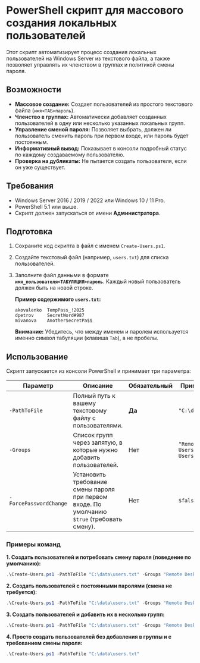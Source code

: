 # PowerShell скрипт для массового создания локальных пользователей

Этот скрипт автоматизирует процесс создания локальных пользователей на Windows Server из текстового файла, а также позволяет управлять их членством в группах и политикой смены пароля.

## Возможности

*   **Массовое создание:** Создает пользователей из простого текстового файла (`имя<ТАБ>пароль`).
*   **Членство в группах:** Автоматически добавляет созданных пользователей в одну или несколько указанных локальных групп.
*   **Управление сменой пароля:** Позволяет выбрать, должен ли пользователь сменить пароль при первом входе, или пароль будет постоянным.
*   **Информативный вывод:** Показывает в консоли подробный статус по каждому создаваемому пользователю.
*   **Проверка на дубликаты:** Не пытается создать пользователя, если он уже существует.

## Требования

*   Windows Server 2016 / 2019 / 2022 или Windows 10 / 11 Pro.
*   PowerShell 5.1 или выше.
*   Скрипт должен запускаться от имени **Администратора**.

## Подготовка

1.  Сохраните код скрипта в файл с именем `Create-Users.ps1`.
2.  Создайте текстовый файл (например, `users.txt`) для списка пользователей.
3.  Заполните файл данными в формате **`имя_пользователя<ТАБУЛЯЦИЯ>пароль`**. Каждый новый пользователь должен быть на новой строке.

    **Пример содержимого `users.txt`:**
    ```
    akovalenko	TempPass_!2025
    dpetrov		SecretWord#987
    mivanova	Another$ecretPa$$
    ```
    **Внимание:** Убедитесь, что между именем и паролем используется именно символ табуляции (клавиша `Tab`), а не пробелы.

## Использование

Скрипт запускается из консоли PowerShell и принимает три параметра:

| Параметр              | Описание                                                                                                   | Обязательный | Пример значения                                  |
| --------------------- | ---------------------------------------------------------------------------------------------------------- | -------------- | ------------------------------------------------ |
| `-PathToFile`         | Полный путь к вашему текстовому файлу с пользователями.                                                    | **Да**         | `"C:\data\users.txt"`                            |
| `-Groups`             | Список групп через запятую, в которые нужно добавить пользователей.                                        | Нет            | `"Remote Desktop Users", "Power Users"`          |
| `-ForcePasswordChange`| Установить требование смены пароля при первом входе. По умолчанию `$true` (требовать смену).               | Нет            | `$false`                                         |

### Примеры команд

**1. Создать пользователей и потребовать смену пароля (поведение по умолчанию):**
```powershell
.\Create-Users.ps1 -PathToFile "C:\data\users.txt" -Groups "Remote Desktop Users"
```

**2. Создать пользователей с постоянными паролями (смена не требуется):**
```powershell
.\Create-Users.ps1 -PathToFile "C:\data\users.txt" -Groups "Remote Desktop Users" -ForcePasswordChange:$false
```

**3. Создать пользователей и добавить их в несколько групп:**
```powershell
.\Create-Users.ps1 -PathToFile "C:\data\users.txt" -Groups "Remote Desktop Users", "Backup Operators"
```

**4. Просто создать пользователей без добавления в группы и с требованием смены пароля:**
```powershell
.\Create-Users.ps1 -PathToFile "C:\data\users.txt"
```
